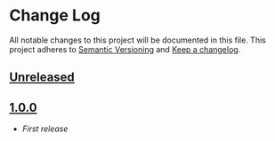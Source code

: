 # Change Log

All notable changes to this project will be documented in this file.
This project adheres to [Semantic Versioning](http://semver.org/) and [Keep a changelog](https://github.com/olivierlacan/keep-a-changelog).

## [Unreleased](https://github.com/idealista/bitbucket-role/tree/develop)

## [1.0.0](https://github.com/idealista/bitbucket-role/tree/1.0.0)
- *First release*
